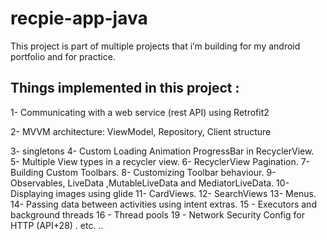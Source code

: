 # recpie-app-java


This project is part of multiple projects that i’m building for my android portfolio and for practice.









## Things implemented in this project :

1- Communicating with a web service (rest API) using Retrofit2 

2-  MVVM architecture: ViewModel, Repository, Client structure

3- singletons 
4- Custom Loading Animation ProgressBar in RecyclerView.
5- Multiple View types in a recycler view.
6- RecyclerView Pagination.
7- Building Custom Toolbars. 
8- Customizing Toolbar behaviour.
9- Observables, LiveData ,MutableLiveData and MediatorLiveData.
10- Displaying images using glide 
11- CardViews.
12- SearchViews
13- Menus. 
14- Passing data between activities using intent extras.
15 - Executors and background threads 
16 - Thread pools
19  - Network Security Config for HTTP (API+28) .
etc. ..
